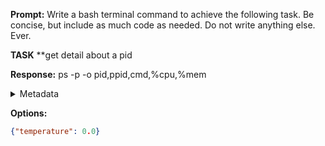 **Prompt:**
Write a bash terminal command to achieve the following task.
Be concise, but include as much code as needed. Do not write anything else. Ever.

**TASK**
**get detail about a pid


**Response:**
ps -p <pid> -o pid,ppid,cmd,%cpu,%mem

<details><summary>Metadata</summary>

- Duration: 1411 ms
- Datetime: 2023-12-04T11:40:35.264037
- Model: gpt-3.5-turbo-0613

</details>

**Options:**
```json
{"temperature": 0.0}
```


